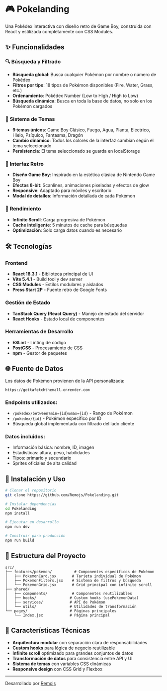 # 🎮 Pokelanding

Una Pokédex interactiva con diseño retro de Game Boy, construida con React y estilizada completamente con CSS Modules.

## ✨ Funcionalidades

### 🔍 **Búsqueda y Filtrado**
- **Búsqueda global**: Busca cualquier Pokémon por nombre o número de Pokédex
- **Filtros por tipo**: 18 tipos de Pokémon disponibles (Fire, Water, Grass, etc.)
- **Ordenamiento**: Pokédex Number (Low to High / High to Low)
- **Búsqueda dinámica**: Busca en toda la base de datos, no solo en los Pokémon cargados

### 🎨 **Sistema de Temas**
- **9 temas únicos**: Game Boy Clásico, Fuego, Agua, Planta, Eléctrico, Hielo, Psíquico, Fantasma, Dragón
- **Cambio dinámico**: Todos los colores de la interfaz cambian según el tema seleccionado
- **Persistencia**: El tema seleccionado se guarda en localStorage

### 📱 **Interfaz Retro**
- **Diseño Game Boy**: Inspirado en la estética clásica de Nintendo Game Boy
- **Efectos 8-bit**: Scanlines, animaciones pixeladas y efectos de glow
- **Responsive**: Adaptado para móviles y escritorio
- **Modal de detalles**: Información detallada de cada Pokémon

### 🚀 **Rendimiento**
- **Infinite Scroll**: Carga progresiva de Pokémon
- **Cache inteligente**: 5 minutos de cache para búsquedas
- **Optimización**: Solo carga datos cuando es necesario

## 🛠️ Tecnologías

### **Frontend**
- **React 18.3.1** - Biblioteca principal de UI
- **Vite 5.4.1** - Build tool y dev server
- **CSS Modules** - Estilos modulares y aislados
- **Press Start 2P** - Fuente retro de Google Fonts

### **Gestión de Estado**
- **TanStack Query (React Query)** - Manejo de estado del servidor
- **React Hooks** - Estado local de componentes

### **Herramientas de Desarrollo**
- **ESLint** - Linting de código
- **PostCSS** - Procesamiento de CSS
- **npm** - Gestor de paquetes

## 🌐 Fuente de Datos

Los datos de Pokémon provienen de la API personalizada:
```
https://gottafetchthemall.onrender.com
```

### **Endpoints utilizados:**
- `/pokedex/between?min={id}&max={id}` - Rango de Pokémon
- `/pokedex/{id}` - Pokémon específico por ID
- Búsqueda global implementada con filtrado del lado cliente

### **Datos incluidos:**
- Información básica: nombre, ID, imagen
- Estadísticas: altura, peso, habilidades
- Tipos: primario y secundario
- Sprites oficiales de alta calidad

## 🚀 Instalación y Uso

```bash
# Clonar el repositorio
git clone https://github.com/Remojs/Pokelanding.git

# Instalar dependencias
cd Pokelanding
npm install

# Ejecutar en desarrollo
npm run dev

# Construir para producción
npm run build
```

## 📁 Estructura del Proyecto

```
src/
├── features/pokemon/          # Componentes específicos de Pokémon
│   ├── PokemonCard.jsx       # Tarjeta individual de Pokémon
│   ├── PokemonFilters.jsx    # Sistema de filtros y búsqueda
│   └── PokemonGrid.jsx       # Grid principal con infinite scroll
├── shared/
│   ├── components/           # Componentes reutilizables
│   ├── hooks/               # Custom hooks (usePokemonData)
│   ├── services/            # API de Pokémon
│   └── utils/               # Utilidades de transformación
└── pages/                   # Páginas principales
    └── Index.jsx            # Página principal
```

## 🎯 Características Técnicas

- **Arquitectura modular** con separación clara de responsabilidades
- **Custom hooks** para lógica de negocio reutilizable
- **Infinite scroll** optimizado para grandes conjuntos de datos
- **Transformación de datos** para consistencia entre API y UI
- **Sistema de temas** con variables CSS dinámicas
- **Responsive design** con CSS Grid y Flexbox

---

Desarrollado por [Remojs](https://github.com/Remojs)
